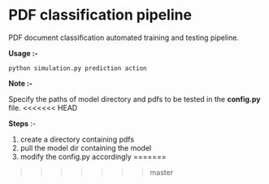 # PDF classification pipeline
PDF document classification automated training and testing pipeline.

**Usage :-** <br>

<code>python simulation.py prediction action </code>

**Note :-**

Specify the paths of model directory and pdfs to be tested in the **config.py** file.
<<<<<<< HEAD

**Steps** :- <br>
1. create a directory containing pdfs 
2. pull the model dir containing the model
3. modify the config.py accordingly
=======
    
>>>>>>> master
